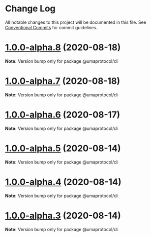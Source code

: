 # Change Log

All notable changes to this project will be documented in this file.
See [Conventional Commits](https://conventionalcommits.org) for commit guidelines.

# [1.0.0-alpha.8](https://github.com/UMAprotocol/protocol/compare/@umaprotocol/cli@1.0.0-alpha.5...@umaprotocol/cli@1.0.0-alpha.8) (2020-08-18)

**Note:** Version bump only for package @umaprotocol/cli

# [1.0.0-alpha.7](https://github.com/UMAprotocol/protocol/compare/@umaprotocol/cli@1.0.0-alpha.5...@umaprotocol/cli@1.0.0-alpha.7) (2020-08-18)

**Note:** Version bump only for package @umaprotocol/cli

# [1.0.0-alpha.6](https://github.com/UMAprotocol/protocol/compare/@umaprotocol/cli@1.0.0-alpha.5...@umaprotocol/cli@1.0.0-alpha.6) (2020-08-17)

**Note:** Version bump only for package @umaprotocol/cli

# [1.0.0-alpha.5](https://github.com/UMAprotocol/protocol/compare/@umaprotocol/cli@1.0.0-alpha.4...@umaprotocol/cli@1.0.0-alpha.5) (2020-08-14)

**Note:** Version bump only for package @umaprotocol/cli

# [1.0.0-alpha.4](https://github.com/UMAprotocol/protocol/compare/@umaprotocol/cli@1.0.0-alpha.3...@umaprotocol/cli@1.0.0-alpha.4) (2020-08-14)

**Note:** Version bump only for package @umaprotocol/cli

# [1.0.0-alpha.3](https://github.com/UMAprotocol/protocol/compare/@umaprotocol/cli@1.0.0-alpha.2...@umaprotocol/cli@1.0.0-alpha.3) (2020-08-14)

**Note:** Version bump only for package @umaprotocol/cli
